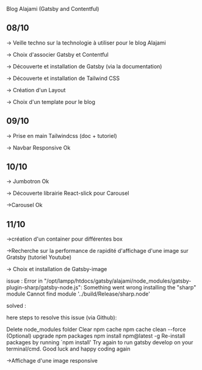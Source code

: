
Blog Alajami (Gatsby and Contentful)

## 08/10

-> Veille techno sur la technologie à utiliser pour le blog Alajami

-> Choix d'associer Gatsby et Contentful

-> Découverte et installation de Gatsby (via la documentation)

-> Découverte et installation de Tailwind CSS

-> Création d'un Layout

-> Choix d'un template pour le blog

## 09/10

-> Prise en main Tailwindcss (doc + tutoriel) 

-> Navbar Responsive Ok

## 10/10

-> Jumbotron Ok

-> Découverte librairie React-slick pour Carousel

->Carousel Ok

## 11/10

->création d'un container pour différentes box

->Recherche sur la performance de rapidité d'affichage d'une image sur Gratsby (tutoriel Youtube)

-> Choix et installation de Gatsby-image

issue : 
Error in "/opt/lampp/htdocs/gatsby/alajami/node_modules/gatsby-plugin-sharp/gatsby-node.js":
Something went wrong installing the "sharp" module
Cannot find module '../build/Release/sharp.node'

solved : 

here steps to resolve this issue (via Github):

Delete node_modules folder
Clear npm cache npm cache clean --force
(Optional) upgrade npm packages npm install npm@latest -g
Re-install packages by running `npm install'
Try again to run gatsby develop on your terminal/cmd. Good luck and happy coding again

->Affichage d'une image responsive

